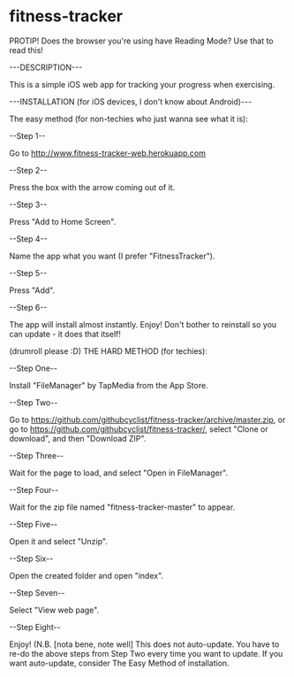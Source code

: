 # fitness-tracker

PROTIP! Does the browser you're using have Reading Mode? Use that to read this!

---DESCRIPTION---

This is a simple iOS web app for tracking your progress when exercising.

---INSTALLATION (for iOS devices, I don't know about Android)---

The easy method (for non-techies who just wanna see what it is):

--Step 1--

Go to http://www.fitness-tracker-web.herokuapp.com

--Step 2--

Press the box with the arrow coming out of it.

--Step 3--

Press "Add to Home Screen".

--Step 4--

Name the app what you want (I prefer "FitnessTracker").

--Step 5--

Press "Add".

--Step 6--

The app will install almost instantly. Enjoy! Don't bother to reinstall so you can update - it does that itself!

(drumroll please :D) THE HARD METHOD (for techies):

--Step One--

Install "FileManager" by TapMedia from the App Store.

--Step Two--

Go to https://github.com/githubcyclist/fitness-tracker/archive/master.zip, or go to https://github.com/githubcyclist/fitness-tracker/, select "Clone or download", and then "Download ZIP".

--Step Three--

Wait for the page to load, and select "Open in FileManager".

--Step Four--

Wait for the zip file named "fitness-tracker-master" to appear.

--Step Five--

Open it and select "Unzip".

--Step Six--

Open the created folder and open "index".

--Step Seven--

Select "View web page".

--Step Eight--

Enjoy! (N.B. [nota bene, note well] This does not auto-update. You have to re-do the above steps from Step Two every time you want to update. If you want auto-update, consider The Easy Method of installation.
